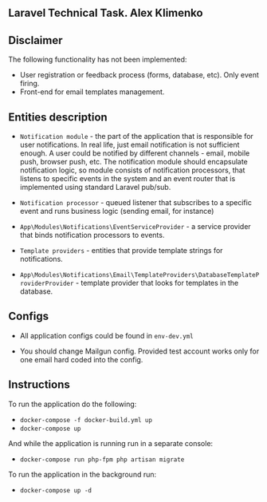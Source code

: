 ## Laravel Technical Task. Alex Klimenko

## Disclaimer


The following functionality has not been implemented:
* User registration or feedback process (forms, database, etc). Only event firing.
* Front-end for email templates management. 

## Entities description

* `Notification module` - the part of the application that is responsible for user notifications. In real life, just email notification is not sufficient enough. A user could be notified by different channels - email, mobile push, browser push, etc. The notification module should encapsulate notification logic, so module consists of notification processors, that listens to specific events in the system and an event router that is implemented using standard Laravel pub/sub.

* `Notification processor` - queued listener that subscribes to a specific event and runs business logic (sending email, for instance)

* `App\Modules\Notifications\EventServiceProvider` - a service provider that binds notification processors to events. 

* `Template providers` - entities that provide template strings for notifications.

* `App\Modules\Notifications\Email\TemplateProviders\DatabaseTemplateProviderProvider` - template provider that looks for templates in the database.

## Configs

* All application configs could be found in  `env-dev.yml`

* You should change Mailgun config. Provided test account works only for one email hard coded into the config.


## Instructions

To run the application do the following:

* `docker-compose -f docker-build.yml up`
* `docker-compose up`

And while the application is running run in a separate console:

* `docker-compose run php-fpm php artisan migrate`

To run the application in the background run:

* `docker-compose up -d`
